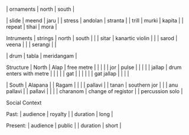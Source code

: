 
| ornaments | north   | south   |

| slide     | meend   | jaru    |
| stress    | andolan | stranta |
| trill     | murki   | kapita  |
| repeat    | tihai   | mora    |

Intruments
| strings | north   | south           |
|         | sitar   | kanartic violin |
|         | sarod   | veena           |
|         | serangi |                 |

| drum    | tabla   | meridangam      |

Structure
| North | Alap        | free metre             |         |                 |
|       | jor         | pulse                  |         |                 |
|       | jallap      | drum enters with metre |         |                 |
|       | gat         |                        |         |                 |
|       | gat jallap  |                        |         |                 |

| South | Alapana     |                        | Ragam   |                 |
|       | pallavi     |                        | tanan   | southern jor    |
|       | anu pallavi |                        | pallavi |                 |
|       | charanom    | change of registor     |         | percussion solo |

Social Context

Past:
| audience | royalty |
| duration | long    |

Present:
| audience | public |
| duration | short  |

